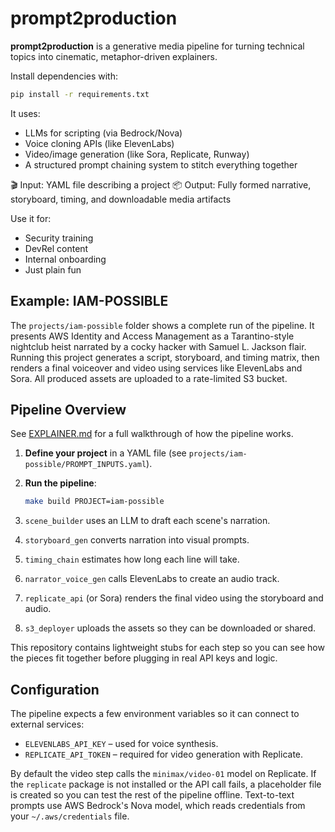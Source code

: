# prompt2production

**prompt2production** is a generative media pipeline for turning technical topics into cinematic, metaphor-driven explainers.

Install dependencies with:

```bash
pip install -r requirements.txt
```

It uses:
- LLMs for scripting (via Bedrock/Nova)
- Voice cloning APIs (like ElevenLabs)
- Video/image generation (like Sora, Replicate, Runway)
- A structured prompt chaining system to stitch everything together

🎬 Input: YAML file describing a project
📦 Output: Fully formed narrative, storyboard, timing, and downloadable media artifacts

Use it for:
- Security training
- DevRel content
- Internal onboarding
- Just plain fun

## Example: IAM-POSSIBLE

The `projects/iam-possible` folder shows a complete run of the pipeline. It presents AWS Identity and Access Management as a Tarantino-style nightclub heist narrated by a cocky hacker with Samuel L. Jackson flair. Running this project generates a script, storyboard, and timing matrix, then renders a final voiceover and video using services like ElevenLabs and Sora. All produced assets are uploaded to a rate-limited S3 bucket.

## Pipeline Overview

See [EXPLAINER.md](EXPLAINER.md) for a full walkthrough of how the pipeline works.

1. **Define your project** in a YAML file (see `projects/iam-possible/PROMPT_INPUTS.yaml`).
2. **Run the pipeline**:

   ```bash
   make build PROJECT=iam-possible
   ```
3. `scene_builder` uses an LLM to draft each scene's narration.
4. `storyboard_gen` converts narration into visual prompts.
5. `timing_chain` estimates how long each line will take.
6. `narrator_voice_gen` calls ElevenLabs to create an audio track.
7. `replicate_api` (or Sora) renders the final video using the storyboard and audio.
8. `s3_deployer` uploads the assets so they can be downloaded or shared.

This repository contains lightweight stubs for each step so you can see how the pieces fit together before plugging in real API keys and logic.

## Configuration

The pipeline expects a few environment variables so it can connect to external services:

- `ELEVENLABS_API_KEY` – used for voice synthesis.
- `REPLICATE_API_TOKEN` – required for video generation with Replicate.

By default the video step calls the `minimax/video-01` model on Replicate. If the `replicate` package is not installed or the API call fails, a placeholder file is created so you can test the rest of the pipeline offline. Text-to-text prompts use AWS Bedrock's Nova model, which reads credentials from your `~/.aws/credentials` file.

